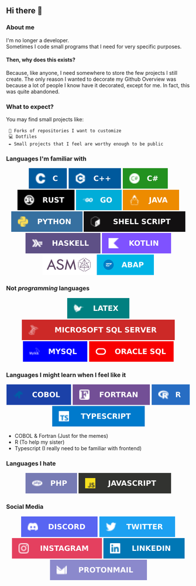 ## Hi there 👋

### About me
I'm no longer a developer. \
Sometimes I code small programs that I need for very specific purposes.

#### Then, why does this exists?
Because, like anyone, I need somewhere to store the few projects I still create. The only reason I wanted to decorate my Github Overview was because a lot of people I know have it decorated, except for me. In fact, this was quite abandoned.

### What to expect?
You may find small projects like:
```
 🔗 Forks of repositories I want to customize
 💻 Dotfiles
 ✒️ Small projects that I feel are worthy enough to be public
```

### Languages I'm familiar with
<p align="center">
<img src= "assets/languages/c.svg"/>
<img src= "assets/languages/c++.svg"/>
<img src= "assets/languages/cs.svg"/>
<img src= "assets/languages/rust.svg"/>
<img src= "assets/languages/go.svg"/>
<img src= "assets/languages/java.svg"/>
<img src= "assets/languages/python.svg"/>
<img src= "assets/languages/shell.svg"/>
<img src= "assets/languages/haskell.svg"/>
<img src= "assets/languages/kotlin.svg"/>
<img src= "assets/languages/asm.svg"/>
<img src= "assets/languages/abap.svg"/>
</p>

### Not _programming_ languages
<p align="center">
<img src= "assets/languages/latex.svg"/>
<img src= "assets/languages/mssqlserver.svg"/>
<img src= "assets/languages/mysql.svg"/>
<img src= "assets/languages/oraclesql.svg"/>
</p>

### Languages I might learn when I feel like it
<p align="center">
<img src= "assets/languages/cobol.svg"/>
<img src= "assets/languages/fortran.svg"/>
<img src= "assets/languages/r.svg"/>
<img src= "assets/languages/typescript.svg"/>
</p>

* COBOL & Fortran (Just for the memes)
* R (To help my sister)
* Typescript (I really need to be familiar with frontend)

### Languages I hate
<p align="center">
<img src= "assets/languages/php.svg"/>
<img src= "assets/languages/javascript.svg"/>
</p>


### Social Media
<p align="center">
<img src= "assets/socials/discord.svg"/>
<img src= "assets/socials/twitter.svg"/>
<img src= "assets/socials/instagram.svg"/>
<img src= "assets/socials/linkedin.svg"/>
<img src= "assets/socials/proton.svg"/>
</p>



<!--
**zxctl/zxctl** is a ✨ _special_ ✨ repository because its `README.md` (this file) appears on your GitHub profile.

Here are some ideas to get you started:

- 🔭 I’m currently working on ...
- 🌱 I’m currently learning ...
- 👯 I’m looking to collaborate on ...
- 🤔 I’m looking for help with ...
- 💬 Ask me about ...
- 📫 How to reach me: ...
- 😄 Pronouns: ...
- ⚡ Fun fact: ...
-->
